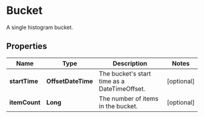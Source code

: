 

# Bucket

A single histogram bucket.

## Properties

| Name | Type | Description | Notes |
|------------ | ------------- | ------------- | -------------|
|**startTime** | **OffsetDateTime** | The bucket&#39;s start time as a DateTimeOffset. |  [optional] |
|**itemCount** | **Long** | The number of items in the bucket. |  [optional] |



